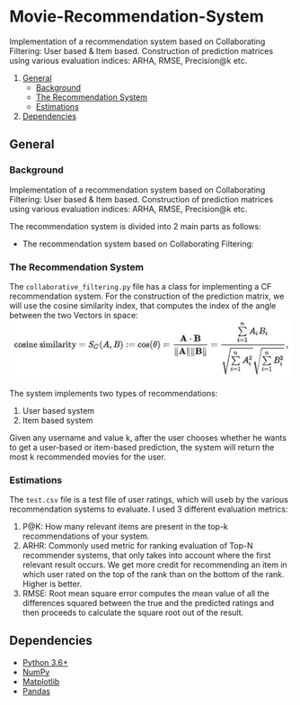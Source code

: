 # Movie-Recommendation-System
Implementation of a recommendation system based on Collaborating Filtering: User based & Item based. Construction of prediction matrices using various evaluation indices: ARHA, RMSE, Precision@k etc.

1. [General](#General)
    - [Background](#background)
    - [The Recommendation System](#the-recommendation-system)
    - [Estimations](#estimations)
2. [Dependencies](#dependencies) 

## General

### Background
Implementation of a recommendation system based on Collaborating Filtering: User based &amp; Item based. Construction of prediction matrices using various evaluation indices: ARHA, RMSE, Precision@k etc.

The recommendation system is divided into 2 main parts as follows:
- The recommendation system based on Collaborating Filtering: 

### The Recommendation System
The ``collaborative_filtering.py`` file has a class for implementing a CF recommendation system.
For the construction of the prediction matrix, we will use the cosine similarity index, that computes the index of the angle between the two
Vectors in space: ![](https://github.com/davidlevinwork/Movie-Recommendation-System/blob/main/Cosine_Similarity.jpg) </br>

The system implements two types of recommendations:
1) User based system
2) Item based system

Given any username and value k, after the user chooses whether he wants to get a user-based or item-based prediction, the system will return the most k recommended movies for the user.

### Estimations
The ``test.csv`` file is a test file of user ratings, which will useb by the various recommendation systems to evaluate.
I used 3 different evaluation metrics:
1) P@K: How many relevant items are present in the top-k recommendations of your system.
2) ARHR: Commonly used metric for ranking evaluation of Top-N recommender systems, that only takes into account where the first relevant result occurs. We get more credit for recommending an item in which user rated on the top of the rank than on the bottom of the rank. Higher is better.
3) RMSE: Root mean square error computes the mean value of all the differences squared between the true and the predicted ratings and then proceeds to calculate the square root out of the result.

## Dependencies
* [Python 3.6+](https://www.python.org/downloads/)
* [NumPy](https://numpy.org/install/)
* [Matplotlib](https://matplotlib.org/stable/users/installing.html)
* [Pandas](https://pandas.pydata.org/docs/getting_started/install.html)
